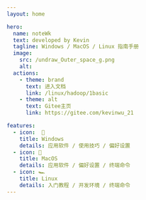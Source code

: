 ```yaml
---
layout: home

hero:
  name: noteWk
  text: developed by Kevin
  tagline: Windows / MacOS / Linux 指南手册
  image:
    src: /undraw_Outer_space_g.png
    alt:
  actions:
    - theme: brand
      text: 进入文档
      link: /linux/hadoop/1basic
    - theme: alt
      text: Gitee主页
      link: https://gitee.com/kevinwu_21

features:
  - icon:  🎒
    title: Windows
    details: 应用软件 / 使用技巧 / 偏好设置
  - icon: 🤯
    title: MacOS
    details: 应用软件 / 偏好设置 / 终端命令
  - icon: 🏎
    title: Linux
    details: 入门教程 / 开发环境 / 终端命令
---
```


<style>
  /* body{
    filter:grayscale(1) !important;
  } */
  :root {
    --vp-home-hero-name-color: transparent;
    --vp-home-hero-name-background: -webkit-linear-gradient(120deg, #bd34fe, #41d1ff);
  }
  @media screen and (min-width: 1000px) {
    .image-src{
      margin-left: 100px;
      margin-top: 20px;
    }
  }
  @media screen and (min-width: 1200px) {
    .image-src{
      margin-left: 180px;
    }
  }
</style>